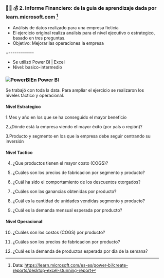 ### 🍕💴 💰 2. Informe Financiero: de la guia de aprendizaje dada por learn.microsoft.com [^1] 

+ Análisis de datos realizado para una empresa ficticia 
+ El ejercicio original realiza analisis para el nivel ejecutivo o estrategico, basado en tres preguntas. 
+ Objetivo: Mejorar las operaciones la empresa

+-------------

- Se utilizó  Power BI |  Excel  
- Nivel: basico-intermedio


### ![PowerBI](https://user-images.githubusercontent.com/82233779/203394674-b71bd963-8ebe-412a-9b26-dae6af54bf1d.PNG)En Power BI

Se trabajó con toda la data. Para ampliar el ejercicio se realizaron los niveles táctico y operacional.

#### Nivel Estrategico
 1.Mes y año en los que se ha conseguido el mayor beneficio
  
 2.¿Dónde está la empresa viendo el mayor éxito (por país o región)?
 
 3.Producto y segmento en los que la empresa debe seguir centrando su inversión


#### Nivel Tactico
  4. ¿Que productos tienen el mayor costo (COGS)?
  
  5. ¿Cuáles son los precios de fabricacion por segmento y producto?

  6. ¿Cuál ha sido el comportamiento de los descuentos otorgados?

  7. ¿Cuáles son las ganancias obtenidas por producto?

  8. ¿Cuál es la cantidad de unidades vendidas segmento y producto?
  
  9. ¿Cuál es la demanda mensual esperada por producto?
  

#### Nivel Operacional

 10. ¿Cuáles son los costos (COGS) por producto?
 
 11. ¿Cuáles son los precios de fabricacion por producto?
 
 12. ¿Cuál es la demanda de productos esperada por dia de la semana?
 




[^1]: Data: https://learn.microsoft.com/es-es/power-bi/create-reports/desktop-excel-stunning-report
